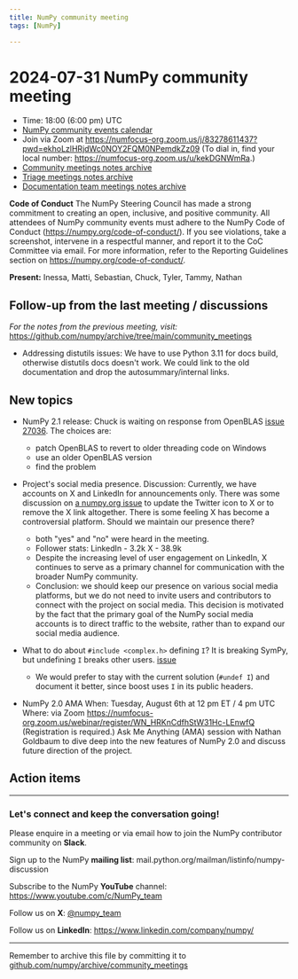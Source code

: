 ```yaml
---
title: NumPy community meeting
tags: [NumPy]

---
```


# 2024-07-31 NumPy community meeting

- Time: 18:00 (6:00 pm) UTC
- [NumPy community events calendar](https://scientific-python.org/calendars/)
- Join via Zoom at https://numfocus-org.zoom.us/j/83278611437?pwd=ekhoLzlHRjdWc0NOY2FQM0NPemdkZz09 (To dial in, find your local number: https://numfocus-org.zoom.us/u/kekDGNWmRa.)
- [Community meetings notes archive](https://github.com/numpy/archive/tree/main/community_meetings)
- [Triage meetings notes archive](https://github.com/numpy/archive/tree/master/triage_meetings)
- [Documentation team meetings notes archive](https://github.com/numpy/archive/tree/main/docs_team_meetings)

**Code of Conduct**
The NumPy Steering Council has made a strong commitment to creating an open, inclusive, and positive community. 
All attendees of NumPy community events must adhere to the NumPy Code of Conduct (https://numpy.org/code-of-conduct/). 
If you see violations, take a screenshot, intervene in a respectful manner, and report it to the CoC Committee via email. For more information, refer to the Reporting Guidelines section on https://numpy.org/code-of-conduct/.

**Present:** Inessa, Matti, Sebastian, Chuck, Tyler, Tammy, Nathan

## Follow-up from the last meeting / discussions

_For the notes from the previous meeting, visit:_ https://github.com/numpy/archive/tree/main/community_meetings 

- Addressing distutils issues:
We have to use Python 3.11 for docs build, otherwise distutils docs doesn't work. We could link to the old documentation and drop the autosummary/internal links.


## New topics

- NumPy 2.1 release:
Chuck is waiting on response from OpenBLAS [issue 27036](https://github.com/numpy/numpy/issues/27036). 
The choices are:
  - patch OpenBLAS to revert to older threading code on Windows
  - use an older OpenBLAS version
  - find the problem


- Project's social media presence.
Discussion: Currently, we have accounts on X and LinkedIn for announcements only. There was some discussion on [a numpy.org issue](https://github.com/numpy/numpy.org/issues/765) to update the Twitter icon to X or to remove the X link altogether. There is some feeling X has become a controversial platform. Should we maintain our presence there?
  - both "yes" and "no" were heard in the meeting.
  - Follower stats:
  LinkedIn - 3.2k
  X - 38.9k
  - Despite the increasing level of user engagement on LinkedIn, X continues to serve as a primary channel for communication with the broader NumPy community.
  - Conclusion: we should keep our presence on various social media platforms, but we do not need to invite users and contributors to connect with the project on social media. This decision is motivated by the fact that the primary goal of the NumPy social media accounts is to direct traffic to the website, rather than to expand our social media audience.

- What to do about `#include <complex.h>` defining `I`? It is breaking SymPy, but undefining `I` breaks other users. [issue](https://github.com/numpy/numpy/issues/27083)
  - We would prefer to stay with the current solution (`#undef I`) and document it better, since boost uses `I` in its public headers.

- NumPy 2.0 AMA
When: Tuesday, August 6th at 12 pm ET / 4 pm UTC
Where: via Zoom https://numfocus-org.zoom.us/webinar/register/WN_HRKnCdfhStW31Hc-LEnwfQ (Registration is required.)
Ask Me Anything (AMA) session with Nathan Goldbaum to dive deep into the new features of NumPy 2.0 and discuss future direction of the project.

## Action items

---

### Let's connect and keep the conversation going!
Please enquire in a meeting or via email how to join the NumPy contributor community on **Slack**.

Sign up to the NumPy **mailing list**: mail.python.org/mailman/listinfo/numpy-discussion

Subscribe to the NumPy **YouTube** channel: https://www.youtube.com/c/NumPy_team

Follow us on **X**: [@numpy_team](https://twitter.com/numpy_team)

Follow us on **LinkedIn**: https://www.linkedin.com/company/numpy/

---
Remember to archive this file by committing it to [github.com/numpy/archive/community_meetings](https://github.com/numpy/archive/tree/main/community_meetings)
